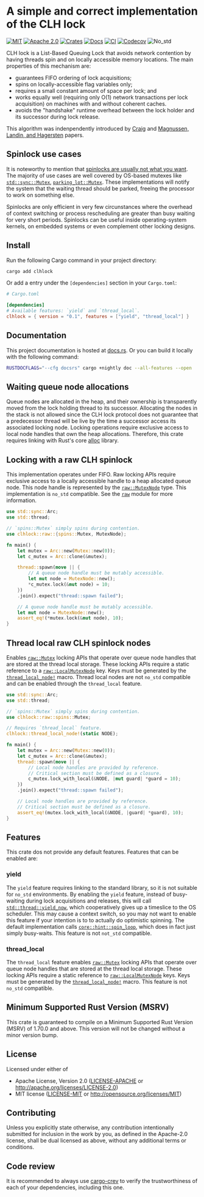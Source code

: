 # A simple and correct implementation of the CLH lock

[![MIT][mit-badge]][mit]
[![Apache 2.0][apache2-badge]][apache2]
[![Crates][crates-badge]][crates]
[![Docs][docs-badge]][docs]
[![CI][ci-badge]][ci]
[![Codecov][codecov-badge]][codecov]
![No_std][no_std-badge]

CLH lock is a List-Based Queuing Lock that avoids network contention by
having threads spin and on locally accessible memory locations. The main
properties of this mechanism are:

- guarantees FIFO ordering of lock acquisitions;
- spins on locally-accessible flag variables only;
- requires a small constant amount of space per lock; and
- works equally well (requiring only O(1) network transactions per lock
  acquisition) on machines with and without coherent caches.
- avoids the "handshake" runtime overhead between the lock holder and
  its successor during lock release.

This algorithm was indenpendently introduced by [Craig] and
[Magnussen, Landin, and Hagersten] papers.

## Spinlock use cases

It is noteworthy to mention that [spinlocks are usually not what you want].
The majority of use cases are well covered by OS-based mutexes like
[`std::sync::Mutex`], [`parking_lot::Mutex`]. These implementations will
notify the system that the waiting thread should be parked, freeing the
processor to work on something else.

Spinlocks are only efficient in very few circunstances where the overhead
of context switching or process rescheduling are greater than busy waiting
for very short periods. Spinlocks can be useful inside operating-system
kernels, on embedded systems or even complement other locking designs.

## Install

Run the following Cargo command in your project directory:

```bash
cargo add clhlock
```

Or add a entry under the `[dependencies]` section in your `Cargo.toml`:

```toml
# Cargo.toml

[dependencies]
# Available features: `yield` and `thread_local`.
clhlock = { version = "0.1", features = ["yield", "thread_local"] }
```

## Documentation

This project documentation is hosted at [docs.rs][docs]. Or you can build it
locally with the following command:

```bash
RUSTDOCFLAGS="--cfg docsrs" cargo +nightly doc --all-features --open
```

## Waiting queue node allocations

Queue nodes are allocated in the heap, and their ownership is transparently
moved from the lock holding thread to its successor. Allocating the nodes in
the stack is not allowed since the CLH lock protocol does not guarantee that
a predecessor thread will be live by the time a successor access its
associated locking node. Locking operations require exclusive access to local
node handles that own the heap allocations. Therefore, this crate requires
linking with Rust's core [alloc] library.

## Locking with a raw CLH spinlock

This implementation operates under FIFO. Raw locking APIs require exclusive
access to a locally accessible handle to a heap allocated queue node. This
node handle is represented by the [`raw::MutexNode`] type. This implementation
is `no_std` compatible. See the [`raw`] module for more information.

```rust
use std::sync::Arc;
use std::thread;

// `spins::Mutex` simply spins during contention.
use clhlock::raw::{spins::Mutex, MutexNode};

fn main() {
    let mutex = Arc::new(Mutex::new(0));
    let c_mutex = Arc::clone(&mutex);

    thread::spawn(move || {
        // A queue node handle must be mutably accessible.
        let mut node = MutexNode::new();
        *c_mutex.lock(&mut node) = 10;
    })
    .join().expect("thread::spawn failed");

    // A queue node handle must be mutably accessible.
    let mut node = MutexNode::new();
    assert_eq!(*mutex.lock(&mut node), 10);
}
```

## Thread local raw CLH spinlock nodes

Enables [`raw::Mutex`] locking APIs that operate over queue node handles
that are stored at the thread local storage. These locking APIs require a
static reference to a [`raw::LocalMutexNode`] key. Keys must be generated by
the [`thread_local_node!`] macro. Thread local nodes are not `no_std`
compatible and can be enabled through the `thread_local` feature.

```rust
use std::sync::Arc;
use std::thread;

// `spins::Mutex` simply spins during contention.
use clhlock::raw::spins::Mutex;

// Requires `thread_local` feature.
clhlock::thread_local_node!(static NODE);

fn main() {
    let mutex = Arc::new(Mutex::new(0));
    let c_mutex = Arc::clone(&mutex);
    thread::spawn(move || {
        // Local node handles are provided by reference.
        // Critical section must be defined as a closure.
        c_mutex.lock_with_local(&NODE, |mut guard| *guard = 10);
    })
    .join().expect("thread::spawn failed");

    // Local node handles are provided by reference.
    // Critical section must be defined as a closure.
    assert_eq!(mutex.lock_with_local(&NODE, |guard| *guard), 10);
}
```

## Features

This crate dos not provide any default features. Features that can be enabled
are:

### yield

The `yield` feature requires linking to the standard library, so it is not
suitable for `no_std` environments. By enabling the `yield` feature, instead
of busy-waiting during lock acquisitions and releases, this will call
[`std::thread::yield_now`], which cooperatively gives up a timeslice to the
OS scheduler. This may cause a context switch, so you may not want to enable
this feature if your intention is to to actually do optimistic spinning. The
default implementation calls [`core::hint::spin_loop`], which does in fact
just simply busy-waits. This feature is not `not_std` compatible.

### thread_local

The `thread_local` feature enables [`raw::Mutex`] locking APIs that operate
over queue node handles that are stored at the thread local storage. These
locking APIs require a static reference to [`raw::LocalMutexNode`] keys.
Keys must be generated by the [`thread_local_node!`] macro. This feature is
not `no_std` compatible.

## Minimum Supported Rust Version (MSRV)

This crate is guaranteed to compile on a Minimum Supported Rust Version (MSRV)
of 1.70.0 and above. This version will not be changed without a minor version
bump.

## License

Licensed under either of

- Apache License, Version 2.0 ([LICENSE-APACHE](LICENSE-APACHE) or <http://apache.org/licenses/LICENSE-2.0>)
- MIT license ([LICENSE-MIT](LICENSE-MIT) or <http://opensource.org/licenses/MIT>)

## Contributing

Unless you explicitly state otherwise, any contribution intentionally submitted
for inclusion in the work by you, as defined in the Apache-2.0 license, shall
be dual licensed as above, without any additional terms or conditions.

## Code review

It is recommended to always use [cargo-crev] to verify the trustworthiness of
each of your dependencies, including this one.

[mit-badge]: https://img.shields.io/badge/License-MIT-blue.svg
[apache2-badge]: https://img.shields.io/badge/License-Apache_2.0-yellow.svg
[docs-badge]: https://img.shields.io/docsrs/clhlock
[crates-badge]: https://img.shields.io/crates/v/clhlock
[ci-badge]: https://github.com/pedromfedricci/clhlock/actions/workflows/ci.yml/badge.svg
[codecov-badge]: https://codecov.io/gh/pedromfedricci/clhlock/graph/badge.svg?token=A54PAF1K74
[no_std-badge]: https://img.shields.io/badge/no__std-compatible-success.svg

[mit]: https://opensource.org/licenses/MIT
[apache2]: https://opensource.org/licenses/Apache-2.0
[docs]: https://docs.rs/clhlock
[crates]: https://crates.io/crates/clhlock
[ci]: https://github.com/pedromfedricci/clhlock/actions/workflows/ci.yml
[codecov]: https://codecov.io/gh/pedromfedricci/clhlock
[cargo-crev]: https://github.com/crev-dev/cargo-crev

[Craig]: https://dada.cs.washington.edu/research/tr/1993/02/UW-CSE-93-02-02.pdf
[Magnussen, Landin, and Hagersten]: https://www2.it.uu.se/research/group/uart/pub/magnusson_1994_jan/magnusson_1994_jan.pdf
[spinlocks are usually not what you want]: https://matklad.github.io/2020/01/02/spinlocks-considered-harmful.html

[`raw`]: https://docs.rs/clhlock/latest/clhlock/raw/index.html
[`raw::Mutex`]: https://docs.rs/clhlock/latest/clhlock/raw/struct.Mutex.html
[`raw::MutexNode`]: https://docs.rs/clhlock/latest/clhlock/raw/struct.MutexNode.html
[`raw::LocalMutexNode`]: https://docs.rs/clhlock/latest/clhlock/raw/struct.LocalMutexNode.html
[`thread_local_node!`]: https://docs.rs/clhlock/latest/clhlock/macro.thread_local_node.html

[alloc]: https://doc.rust-lang.org/alloc/index.html
[`std::sync::Mutex`]: https://doc.rust-lang.org/std/sync/struct.Mutex.html
[`std::thread::yield_now`]: https://doc.rust-lang.org/std/thread/fn.yield_now.html
[`core::hint::spin_loop`]: https://doc.rust-lang.org/core/hint/fn.spin_loop.html

[`parking_lot::Mutex`]: https://docs.rs/parking_lot/latest/parking_lot/type.Mutex.html
